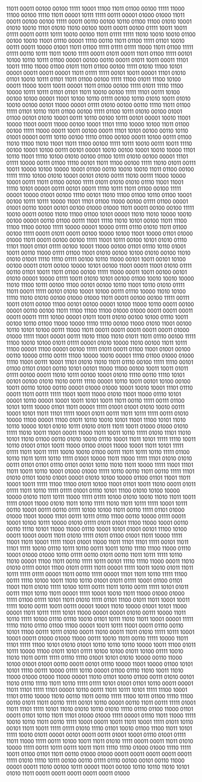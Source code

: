 11011 00011 00100 00100 11111 10001 11100 11011 01100 00100 11111 11000 11100 00100 11110 11011 00001 10111 11111 00111 00001 01000 01000 11011 00011 00100 00100 11111 00011 00110 00100 10110 01100 11100 01010 10001 01010 10010 11101 01010 11010 00100 10011 00011 00100 01111 10011 10011 01111 00011 00111 10111 10010 00100 11011 01111 11111 11010 10010 10010 01100 00100 10010 11001 01110 00001 11110 00110 11011 01100 11111 01101 10010 00111 00011 10000 01001 11011 01100 11111 01111 01111 11000 11011 01100 11111 01111 00110 10111 11011 10010 11111 00011 01011 00011 11011 01100 11111 00101 10100 10110 10111 01100 00001 00100 00110 00011 01011 10011 00011 11101 10011 11110 11000 01100 01011 11011 01100 00100 11111 01010 11100 10101 00001 00011 00011 00001 11011 01111 11111 00101 10011 00001 11101 01010 01101 10010 10111 01101 11011 01100 00100 11111 11100 01011 11100 10100 00011 11000 10011 10011 00001 11011 01100 00100 11111 01011 11110 11100 10000 10111 10111 01101 01101 11011 10010 00100 11111 11101 00111 10100 00100 10100 00001 11001 10100 10110 01111 00100 10110 01010 10011 01010 10010 00100 00101 11000 00001 01111 01010 00100 00110 11110 11011 01100 11111 01101 10110 11011 01100 00100 11111 01100 10111 01010 00100 01001 01100 00101 01010 10001 00111 10110 00100 10111 00101 00001 10010 11001 10000 11001 00011 11000 00100 10001 11101 11110 10000 10100 11011 01100 00100 11111 11000 00011 10011 00100 00011 11101 10101 00100 00110 10110 01001 00001 00111 10110 00100 11110 01100 00100 00011 10100 00111 01100 11010 11100 11010 11001 11011 11100 00100 11111 10111 10010 00111 10011 11110 00100 10001 10100 00111 00101 00001 10010 00100 10001 10010 10000 11101 10110 11001 11110 10100 01010 00100 01100 10111 01010 00100 00001 11101 01111 10000 00111 01100 11110 00101 11011 11100 00100 11111 11010 01011 00111 10011 10000 10100 10000 10001 01100 00110 10010 10010 11011 01100 00100 11111 11110 10100 01010 10001 00101 01010 00111 11010 00111 11000 10000 10001 00111 11011 01100 00100 11111 01011 01010 01010 01110 11001 11001 11110 10101 00001 00111 00101 00011 11110 10111 11011 01100 00100 11111 00001 10000 01001 00100 11110 00101 11010 11100 01100 10110 01100 10001 00100 10111 10111 10000 11001 11101 01100 11000 00100 01111 01100 00001 01001 00110 10001 00101 00100 01000 01000 11011 00011 00100 00100 11111 10010 00011 00100 11010 11100 01100 10101 00001 11010 11010 10000 10010 00100 00001 00110 01100 00111 11001 11110 11010 10101 00100 11011 11100 11100 11100 00100 11111 10000 00001 10000 01111 01110 01010 11011 01100 00100 11111 00011 01011 00011 00100 10000 10100 11001 10000 01101 01000 01000 11011 00011 00100 00100 11111 11001 10111 00100 10101 01010 01110 11101 11001 01101 01111 00100 10001 11000 00100 01101 01110 10110 01001 10011 00110 11000 01111 01100 11001 01010 00100 10100 01010 00100 11010 01010 01001 11110 11110 01111 00100 10110 11000 00101 10011 00101 10100 00100 00011 01011 00100 10000 10101 00100 11001 00011 11001 01010 01111 00110 01101 10011 11011 01100 00100 11111 11000 00011 10011 00100 00101 01010 00001 10000 01111 10011 01010 10101 00100 01100 10010 10010 10000 11010 11100 10111 00100 11100 00101 00100 10110 11001 10110 01010 01111 11011 00011 11111 00101 01010 10001 10100 00111 01110 10000 11010 10100 11110 11010 01010 00100 01000 01000 11011 00011 00100 00100 11111 00111 10011 01011 00100 11100 00101 00100 00001 10100 11000 10110 00011 00100 00001 00110 00100 11011 11100 11100 11100 01000 01000 00011 00011 00011 00011 00011 11111 10100 00001 01011 10011 01010 00100 10100 01110 10011 00100 10110 01100 11000 10000 11110 11110 00100 11000 01010 11001 00100 10110 10101 10100 00111 11000 11011 00011 00011 00011 00011 00011 01000 01000 11111 11001 00001 00111 11010 11100 11010 01011 11011 01110 00100 11111 11100 10010 10100 01011 01111 00001 01010 10000 11010 00100 11011 10111 11100 00001 11100 00001 00100 11111 01011 00011 01100 11001 01001 00100 00110 10000 01110 00111 11100 10000 10010 00001 11110 01100 01000 01000 11110 11001 00111 10001 11101 01010 11010 11011 01110 00100 11111 11110 00101 01100 01101 01001 00110 10101 00101 11000 11100 00100 10011 10011 01011 01111 00100 00011 11010 10111 00100 10001 01010 11110 00110 11110 10101 00101 00100 01010 11010 00111 11110 00001 10110 10011 00101 10100 00100 10011 00110 10100 00110 00001 01000 01000 10001 10010 10001 11101 01110 00011 11011 00111 11111 11001 10011 11000 01010 11001 11000 01110 10101 00001 10110 00001 10001 10011 10101 10011 11011 00110 11111 00111 01100 10101 10111 10000 01101 11011 00001 11111 01001 01001 01010 10010 00111 10001 10101 11011 11101 11111 10001 01011 00111 11011 10111 11111 00111 01010 10000 11100 00001 11100 01011 10110 10010 10101 11001 11100 10101 11010 10110 10000 10101 01010 10111 01010 01011 11011 10011 01000 01000 01010 11111 11010 10011 11001 00011 11000 11011 10011 10110 11111 01010 11101 11010 10101 11010 01100 00110 01010 10010 01110 10001 11011 10101 11111 11110 10011 10110 01001 01101 10011 11000 01100 01001 11000 10001 11011 10101 11111 01111 11011 10011 11111 10010 10010 01100 00111 11011 10111 10110 11111 01100 10110 11011 10111 10110 11111 01001 10000 11011 11000 11111 11101 01010 01010 00111 01101 01101 01110 01101 00101 10110 11010 11011 10000 11111 11001 11101 11011 10011 10110 10001 01000 01000 11111 10110 00110 11011 00110 11111 11101 01010 01101 10010 01001 00001 01010 10100 10000 01100 01101 11001 11011 10001 10011 11111 11100 11100 01011 10100 11001 01101 10011 11010 00011 01011 01111 11011 10110 11111 01111 01001 01110 10101 11100 01010 10100 10000 10000 01010 11011 10111 11000 11111 01111 10100 01010 10010 11010 11011 10011 11111 01001 11000 01010 11011 10110 11111 11010 11011 10111 11111 10001 10111 00110 10001 00111 00110 01111 10100 10100 11011 00110 11111 01101 01000 01000 11001 10000 11101 00111 10111 01110 11100 00110 10000 01111 00011 10001 10100 10111 10000 01010 01111 01011 01001 11100 11000 10001 00110 00110 11110 10101 11000 11000 01110 10001 10101 01001 00101 11100 10100 00011 10001 00011 11011 01010 11111 01011 01100 01001 11011 10000 11111 11001 11011 10001 11111 11001 01001 11000 11011 11101 11101 11111 00101 11011 11101 11111 10010 01110 10111 10110 00111 10011 10110 11110 11100 11000 01110 10001 01000 01000 10110 01111 00110 01011 00110 11011 10111 11111 10110 11010 00001 11100 11011 00110 11111 10111 00101 11110 11110 11000 00011 11010 01010 01111 00101 11100 01011 01111 11011 00001 11111 10011 10010 01011 11011 10111 11111 01111 00001 11011 00110 11111 00001 11101 11011 10110 11111 11100 00111 11110 10100 10011 11010 10110 01001 01011 01111 10001 01100 01101 11001 11011 01010 11111 10100 10111 00111 11011 10110 00111 11111 10101 01011 00111 11101 10110 11011 00001 11111 10001 10010 11011 11000 01000 01000 11111 01100 01111 10101 11011 01010 11111 01101 11100 01011 11011 10001 10011 11111 10010 00111 10011 00111 00001 10001 11010 10000 01001 10101 11000 00001 11011 10111 11111 10101 11000 00001 00001 01010 00111 10000 11011 10110 11111 10100 01110 01110 10010 01101 10111 11010 11011 10001 00001 11111 11110 11010 01110 01100 11100 00001 10011 10111 11001 00011 01110 00110 10101 11100 00111 10111 01010 00011 11010 00011 11011 01010 11111 10111 10001 10001 00011 01000 01000 11000 00111 10010 11011 00110 11111 10000 11011 11101 11111 11100 10101 01010 01001 10110 10110 10110 10000 10011 11100 01011 10111 10000 11100 01011 10101 01111 10100 10100 01011 10100 01111 10010 11010 11011 00111 11111 01110 11110 01001 10101 01010 10000 00110 11000 10100 01001 01001 00110 00011 00101 01110 10000 11001 10000 01100 10101 10101 11110 00111 10000 01111 10110 00001 01100 01110 11010 10011 11010 11000 01000 01000 11000 00001 11010 01101 10010 01100 00111 01010 00101 11010 01110 11110 11011 10110 11111 01111 10101 01001 01101 10110 00011 00001 11011 11101 11111 11101 00001 10110 00111 11011 10111 10101 11111 11100 10001 11101 01110 10000 11010 00110 11011 00110 11111 11100 10111 01100 11110 11100 00110 01011 11011 00110 11111 00101 10110 00001 00110 11011 00111 11111 01001 11011 11101 11111 10101 11010 01010 10110 01010 11110 01110 01100 11000 01101 00011 01101 10110 11011 11101 01000 01000 11111 00001 01110 11011 11000 11111 10010 10110 11011 00110 11111 10001 00011 10011 11011 10001 11111 01011 10110 00101 11011 10011 11111 01111 01010 11110 01101 10010 01100 11100 11011 10101 11111 10010 01011 00001 00101 00011 00111 01001 10001 01110 01001 01111 11011 11000 11111 00111 10100 10011 11011 01010 11111 00011 00011 11011 01010 10000 11111 00111 10111 00111 10011 11011 11110 11110 01000 01000 11110 11111 10011 01100 01101 11011 00110 01000 01000 00011 00011 00011 00011 00011 11111 01010 11110 10111 00100 00110 01111 01110 00100 00101 00110 11000 00001 00011 11010 00100 10111 00001 11001 00100 10110 10110 11010 10101 01010 11011 00011 00011 00011 00011 00011 01000

